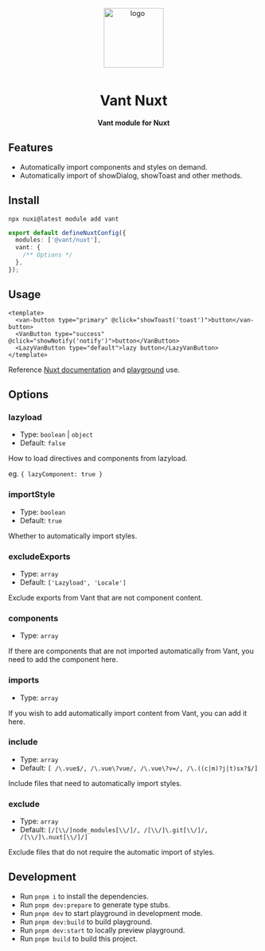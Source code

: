 <p align="center">
  <img alt="logo" src="https://fastly.jsdelivr.net/npm/@vant/assets/logo.png" width="120" height="120" style="margin-bottom: 10px;">
</p>

<h1 align="center">Vant Nuxt</h1>

<p align="center"><b>Vant module for Nuxt</b></p>

## Features

- Automatically import components and styles on demand.
- Automatically import of showDialog, showToast and other methods.

## Install

```shell
npx nuxi@latest module add vant
```

```ts
export default defineNuxtConfig({
  modules: ['@vant/nuxt'],
  vant: {
    /** Options */
  },
});
```

## Usage

```vue
<template>
  <van-button type="primary" @click="showToast('toast')">button</van-button>
  <VanButton type="success" @click="showNotify('notify')">button</VanButton>
  <LazyVanButton type="default">lazy button</LazyVanButton>
</template>
```

Reference [Nuxt documentation](https://nuxt.com/docs/guide/directory-structure/components) and [playground](./playground/app.vue) use.

## Options

### lazyload

- Type: `boolean` | `object`
- Default: `false`

How to load directives and components from lazyload.

eg. `{ lazyComponent: true }`

### importStyle

- Type: `boolean`
- Default: `true`

Whether to automatically import styles.

### excludeExports

- Type: `array`
- Default: `['Lazyload', 'Locale']`

Exclude exports from Vant that are not component content.

### components

- Type: `array`

If there are components that are not imported automatically from Vant, you need to add the component here.

### imports

- Type: `array`

If you wish to add automatically import content from Vant, you can add it here.

### include

- Type: `array`
- Default: `[ /\.vue$/, /\.vue\?vue/, /\.vue\?v=/, /\.((c|m)?j|t)sx?$/]`

Include files that need to automatically import styles.

### exclude

- Type: `array`
- Default: `[/[\\/]node_modules[\\/]/, /[\\/]\.git[\\/]/, /[\\/]\.nuxt[\\/]/]`

Exclude files that do not require the automatic import of styles.

## Development

- Run `pnpm i` to install the dependencies.
- Run `pnpm dev:prepare` to generate type stubs.
- Run `pnpm dev` to start playground in development mode.
- Run `pnpm dev:build` to build playground.
- Run `pnpm dev:start` to locally preview playground.
- Run `pnpm build` to build this project.
